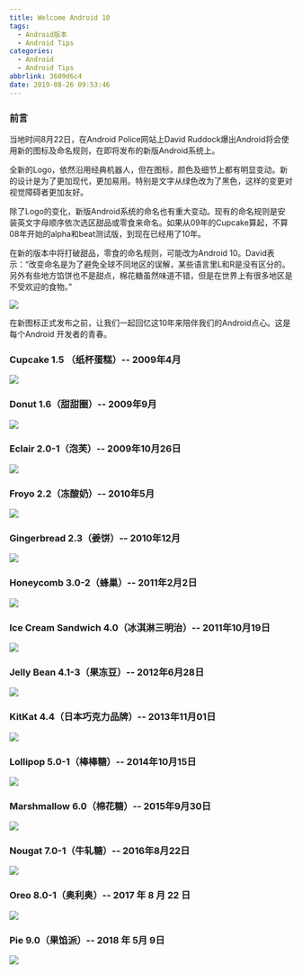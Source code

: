 ```yaml
---
title: Welcome Android 10
tags:
  - Android版本
  - Android Tips
categories:
  - Android
  - Android Tips
abbrlink: 3609d6c4
date: 2019-08-26 09:53:46
---
```


### 前言

当地时间8月22日，在Android Police网站上David Ruddock爆出Android将会使用新的图标及命名规则，在即将发布的新版Android系统上。

全新的Logo，依然沿用经典机器人，但在图标，颜色及细节上都有明显变动。新的设计是为了更加现代，更加易用。特别是文字从绿色改为了黑色，这样的变更对视觉障碍者更加友好。

除了Logo的变化，新版Android系统的命名也有重大变动。现有的命名规则是安装英文字母顺序依次选区甜品或零食来命名。如果从09年的Cupcake算起，不算08年开始的alpha和beat测试版，到现在已经用了10年。

在新的版本中将打破甜品，零食的命名规则，可能改为Android 10。David表示：“改变命名是为了避免全球不同地区的误解，某些语言里L和R是没有区分的。另外有些地方馅饼也不是甜点，棉花糖虽然味道不错，但是在世界上有很多地区是不受欢迎的食物。”

![](https://raw.githubusercontent.com/zhangmiaocc/blogImageResource/master/img/20190826095720.png)

<!--more-->

在新图标正式发布之前，让我们一起回忆这10年来陪伴我们的Android点心。这是每个Android 开发者的青春。

### Cupcake 1.5 （纸杯蛋糕）-- 2009年4月

![](https://raw.githubusercontent.com/zhangmiaocc/blogImageResource/master/img/20190826100017.png)

### Donut 1.6（甜甜圈）-- 2009年9月

![](https://raw.githubusercontent.com/zhangmiaocc/blogImageResource/master/img/20190826100053.png)

### Eclair 2.0-1（泡芙）-- 2009年10月26日

![](https://raw.githubusercontent.com/zhangmiaocc/blogImageResource/master/img/20190826100113.png)

### Froyo 2.2（冻酸奶）-- 2010年5月

![](https://raw.githubusercontent.com/zhangmiaocc/blogImageResource/master/img/20190826100132.png)

### Gingerbread 2.3（姜饼）-- 2010年12月

![](https://raw.githubusercontent.com/zhangmiaocc/blogImageResource/master/img/20190826100132.png)

### Honeycomb 3.0-2（蜂巢）-- 2011年2月2日

![](https://raw.githubusercontent.com/zhangmiaocc/blogImageResource/master/img/20190826100503.png)

### Ice Cream Sandwich 4.0（冰淇淋三明治）-- 2011年10月19日

![](https://raw.githubusercontent.com/zhangmiaocc/blogImageResource/master/img/20190826100523.png)

### Jelly Bean 4.1-3（果冻豆）-- 2012年6月28日

![](https://raw.githubusercontent.com/zhangmiaocc/blogImageResource/master/img/20190826100541.png)

### KitKat 4.4（日本巧克力品牌）-- 2013年11月01日

![](https://raw.githubusercontent.com/zhangmiaocc/blogImageResource/master/img/20190826100603.png)

### Lollipop 5.0-1（棒棒糖）-- 2014年10月15日

![](https://raw.githubusercontent.com/zhangmiaocc/blogImageResource/master/img/20190826100631.png)

### Marshmallow 6.0（棉花糖）-- 2015年9月30日

![](https://raw.githubusercontent.com/zhangmiaocc/blogImageResource/master/img/20190826100652.png)

### Nougat 7.0-1（牛轧糖）-- 2016年8月22日

![](https://raw.githubusercontent.com/zhangmiaocc/blogImageResource/master/img/20190826100800.png)

### Oreo 8.0-1（奥利奥）-- 2017 年 8 月 22 日

![](https://raw.githubusercontent.com/zhangmiaocc/blogImageResource/master/img/20190826100819.png)

### Pie 9.0（果馅派）-- 2018 年 5月 9日

![](https://raw.githubusercontent.com/zhangmiaocc/blogImageResource/master/img/20190826100845.png)



